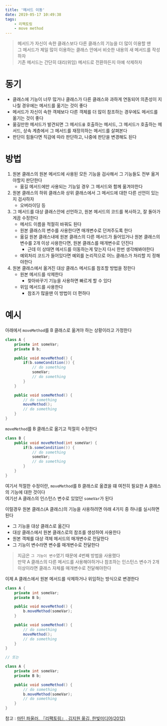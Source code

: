 ```yaml
---
title: '메서드 이동'
date: 2019-05-17 10:49:38
tags:
    - 리팩토링
    - move method
---
```


> 메서드가 자신이 속한 클래스보다 다른 클래스의 기능을 더 많이 이용할 땐  
> 그 메서드가 제일 많이 이용하는 클래스 안에서 비슷한 내용의 새 메서드를 작성하자  
> 기존 메서드는 간단히 대리(위임) 메서드로 전환하든지 아예 삭제하자  

# 동기
- 클래스에 기능이 너무 많거나 클래스가 다른 클래스와 과하게 연동되어 의존성이 지나칠 경우에는 메서드를 옮기는 것이 좋다
- 메서드가 자신이 속한 객체보다 다른 객체를 더 많이 참조하는 경우에도 메서드를 옮기는 것이 좋다
- 옮길만한 메서드가 발견되면 그 메서드`를` 호출하는 메서드, 그 메서드`가` 호출하는 메서드, 상속 계층에서 그 메서드를 재정의하는 메서드를 살펴본다
- 판단이 힘들다면 직감에 따라 판단하고, 나중에 판단을 변경해도 된다

# 방법
1. 원본 클래스의 원본 메서드에 사용된 모든 기능을 검사해서 그 기능들도 전부 옮겨야할지 판단한다
    - 옮길 메서드에만 사용되는 기능일 경우 그 메서드와 함께 옮겨야한다
2. 원본 클래스의 하위 클래스와 상위 클래스에서 그 메서드에 대한 다른 선언이 있는지 검사하자
    - 오버라이딩 등
3. 그 메서드를 대상 클래스안에 선언하고, 원본 메서드의 코드를 복사하고, 잘 돌아가게끔 수정한다
    - 메서드 이름을 적절히 바꿔도 된다
    - 원본 클래스의 변수를 사용한다면 매개변수로 던져주도록 한다
    - 옮길 원본 클래스내에 원본 클래스의 다른 메서드가 들어있거나 원본 클래스의 변수를 2개 이상 사용한다면, 원본 클래스를 매개변수로 던진다
        - 근데 이 상태면 메서드를 이동하는게 맞는지 다시 한번 생각해봐야한다
    - 예외처리 코드가 들어있다면 예외를 논리적으로 어느 클래스가 처리할 지 정해야한다
4. 원본 클래스에서 옮겨진 대상 클래스 메서드를 참조할 방법을 정한다
    - 원본 메서드를 삭제한다
        - 찾아바꾸기 기능을 사용하면 빠르게 할 수 있다
    - 위임 메서드를 사용한다
        - 참조가 많을땐 이 방법이 더 편하다

# 예시
아래에서 `moveMethod`를 B 클래스로 옮겨야 하는 상황이라고 가정한다  
```java
class A {
    private int someVar;
    private B b;

    public void moveMethod() {
        if(b.someCondition()) {
            // do something
            someVar;
            // do something
        }
    }

    public void someMethod() {
        // do something
        moveMethod();
        // do something
    }
}
```

`moveMethod`를 B 클래스로 옮기고 적절히 수정한다  
```java
class B {
    public void moveMethod(int someVar) {
        if(b.someCondition()) {
            // do something
            someVar;
            // do something
        }
    }
}
```
여기서 적절한 수정이란, `moveMethod`를 B 클래스로 옮겼을 떄 여전히 필요한 A 클래스의 기능에 대한 것이다  
여기선 A 클래스의 인스턴스 변수로 있었던 `someVar`가 된다  

이럴경우 원본 클래스(A 클래스)의 기능을 사용하려면 아래 4가지 중 하나를 실시하면 된다
- 그 기능을 대상 클래스로 옮긴다
- 대상 클래스에서 원본 클래스로의 참조를 생성하여 사용한다
- 원본 객체를 대상 객체 메서드의 매개변수로 전달한다
- 그 기능이 변수라면 변수를 매개변수로 전달한다
> 지금은 `그 기능이 변수`였기 때문에 4번째 방법을 사용했다  
> 만약 A 클래스의 다른 메서드를 사용해야하거나 참조하는 인스턴스 변수가 2개 이상이라면 클래스 자체를 매개변수로 전달해야한다  

이제 A 클래스에서 원본 메서드를 삭제하거나 위임하는 방식으로 변경한다  
```java
class A {
    private int someVar;
    private B b;

    public void moveMethod() {
        b.moveMethod(someVar);
    }

    public void someMethod() {
        // do something
        moveMethod();
        // do something
    }
}

// 또는 

class A {
    private int someVar;
    private B b;

    public void someMethod() {
        // do something
        b.moveMethod(someVar);
        // do something
    }
}
```

참고 : [마틴 파울러, 『리팩토링』, 김지원 옮김, 한빛미디어(2012)](http://www.kyobobook.co.kr/product/detailViewKor.laf?ejkGb=KOR&mallGb=KOR&barcode=9788979149715&orderClick=LAG&Kc=)

<!-- more -->